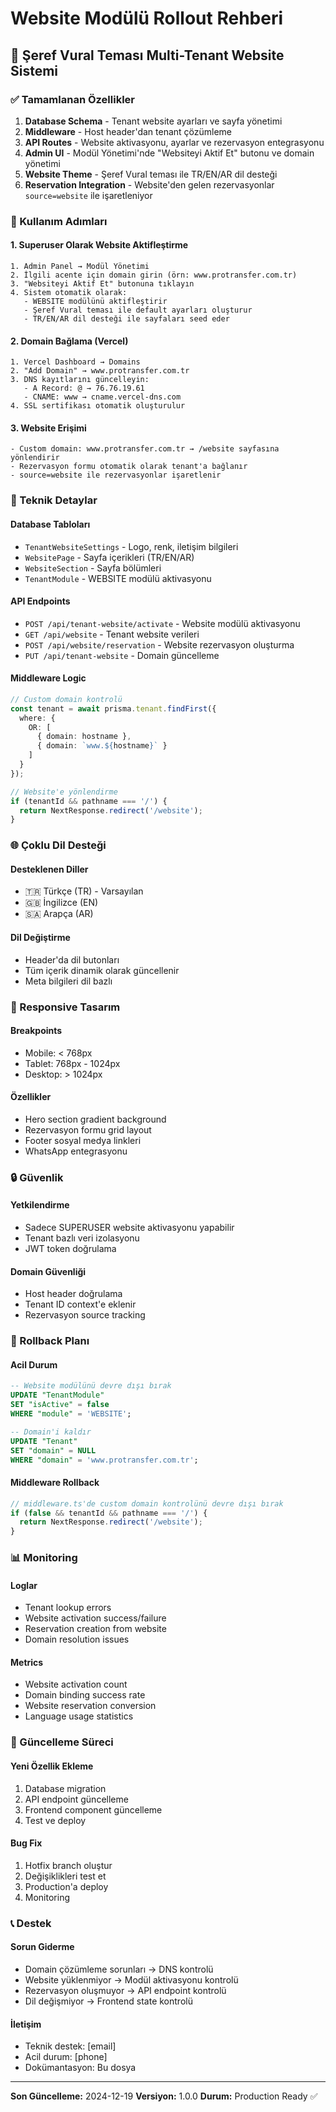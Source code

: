 # Website Modülü Rollout Rehberi

## 🚀 Şeref Vural Teması Multi-Tenant Website Sistemi

### ✅ Tamamlanan Özellikler

1. **Database Schema** - Tenant website ayarları ve sayfa yönetimi
2. **Middleware** - Host header'dan tenant çözümleme
3. **API Routes** - Website aktivasyonu, ayarlar ve rezervasyon entegrasyonu
4. **Admin UI** - Modül Yönetimi'nde "Websiteyi Aktif Et" butonu ve domain yönetimi
5. **Website Theme** - Şeref Vural teması ile TR/EN/AR dil desteği
6. **Reservation Integration** - Website'den gelen rezervasyonlar `source=website` ile işaretleniyor

### 🎯 Kullanım Adımları

#### 1. Superuser Olarak Website Aktifleştirme
```
1. Admin Panel → Modül Yönetimi
2. İlgili acente için domain girin (örn: www.protransfer.com.tr)
3. "Websiteyi Aktif Et" butonuna tıklayın
4. Sistem otomatik olarak:
   - WEBSITE modülünü aktifleştirir
   - Şeref Vural teması ile default ayarları oluşturur
   - TR/EN/AR dil desteği ile sayfaları seed eder
```

#### 2. Domain Bağlama (Vercel)
```
1. Vercel Dashboard → Domains
2. "Add Domain" → www.protransfer.com.tr
3. DNS kayıtlarını güncelleyin:
   - A Record: @ → 76.76.19.61
   - CNAME: www → cname.vercel-dns.com
4. SSL sertifikası otomatik oluşturulur
```

#### 3. Website Erişimi
```
- Custom domain: www.protransfer.com.tr → /website sayfasına yönlendirir
- Rezervasyon formu otomatik olarak tenant'a bağlanır
- source=website ile rezervasyonlar işaretlenir
```

### 🔧 Teknik Detaylar

#### Database Tabloları
- `TenantWebsiteSettings` - Logo, renk, iletişim bilgileri
- `WebsitePage` - Sayfa içerikleri (TR/EN/AR)
- `WebsiteSection` - Sayfa bölümleri
- `TenantModule` - WEBSITE modülü aktivasyonu

#### API Endpoints
- `POST /api/tenant-website/activate` - Website modülü aktivasyonu
- `GET /api/website` - Tenant website verileri
- `POST /api/website/reservation` - Website rezervasyon oluşturma
- `PUT /api/tenant-website` - Domain güncelleme

#### Middleware Logic
```typescript
// Custom domain kontrolü
const tenant = await prisma.tenant.findFirst({
  where: {
    OR: [
      { domain: hostname },
      { domain: `www.${hostname}` }
    ]
  }
});

// Website'e yönlendirme
if (tenantId && pathname === '/') {
  return NextResponse.redirect('/website');
}
```

### 🌐 Çoklu Dil Desteği

#### Desteklenen Diller
- 🇹🇷 Türkçe (TR) - Varsayılan
- 🇬🇧 İngilizce (EN)
- 🇸🇦 Arapça (AR)

#### Dil Değiştirme
- Header'da dil butonları
- Tüm içerik dinamik olarak güncellenir
- Meta bilgileri dil bazlı

### 📱 Responsive Tasarım

#### Breakpoints
- Mobile: < 768px
- Tablet: 768px - 1024px
- Desktop: > 1024px

#### Özellikler
- Hero section gradient background
- Rezervasyon formu grid layout
- Footer sosyal medya linkleri
- WhatsApp entegrasyonu

### 🔒 Güvenlik

#### Yetkilendirme
- Sadece SUPERUSER website aktivasyonu yapabilir
- Tenant bazlı veri izolasyonu
- JWT token doğrulama

#### Domain Güvenliği
- Host header doğrulama
- Tenant ID context'e eklenir
- Rezervasyon source tracking

### 🚨 Rollback Planı

#### Acil Durum
```sql
-- Website modülünü devre dışı bırak
UPDATE "TenantModule" 
SET "isActive" = false 
WHERE "module" = 'WEBSITE';

-- Domain'i kaldır
UPDATE "Tenant" 
SET "domain" = NULL 
WHERE "domain" = 'www.protransfer.com.tr';
```

#### Middleware Rollback
```typescript
// middleware.ts'de custom domain kontrolünü devre dışı bırak
if (false && tenantId && pathname === '/') {
  return NextResponse.redirect('/website');
}
```

### 📊 Monitoring

#### Loglar
- Tenant lookup errors
- Website activation success/failure
- Reservation creation from website
- Domain resolution issues

#### Metrics
- Website activation count
- Domain binding success rate
- Website reservation conversion
- Language usage statistics

### 🔄 Güncelleme Süreci

#### Yeni Özellik Ekleme
1. Database migration
2. API endpoint güncelleme
3. Frontend component güncelleme
4. Test ve deploy

#### Bug Fix
1. Hotfix branch oluştur
2. Değişiklikleri test et
3. Production'a deploy
4. Monitoring

### 📞 Destek

#### Sorun Giderme
- Domain çözümleme sorunları → DNS kontrolü
- Website yüklenmiyor → Modül aktivasyonu kontrolü
- Rezervasyon oluşmuyor → API endpoint kontrolü
- Dil değişmiyor → Frontend state kontrolü

#### İletişim
- Teknik destek: [email]
- Acil durum: [phone]
- Dokümantasyon: Bu dosya

---

**Son Güncelleme:** 2024-12-19
**Versiyon:** 1.0.0
**Durum:** Production Ready ✅
